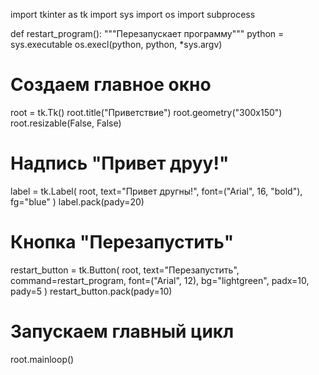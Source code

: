 import tkinter as tk
import sys
import os
import subprocess

def restart_program():
    """Перезапускает программу"""
    python = sys.executable
    os.execl(python, python, *sys.argv)

# Создаем главное окно
root = tk.Tk()
root.title("Приветствие")
root.geometry("300x150")
root.resizable(False, False)

# Надпись "Привет друy!"
label = tk.Label(
    root, 
    text="Привет другны!", 
    font=("Arial", 16, "bold"),
    fg="blue"
)
label.pack(pady=20)

# Кнопка "Перезапустить"
restart_button = tk.Button(
    root,
    text="Перезапустить",
    command=restart_program,
    font=("Arial", 12),
    bg="lightgreen",
    padx=10,
    pady=5
)
restart_button.pack(pady=10)

# Запускаем главный цикл
root.mainloop()
